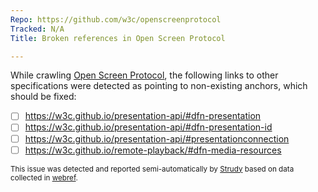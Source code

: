```yaml
---
Repo: https://github.com/w3c/openscreenprotocol
Tracked: N/A
Title: Broken references in Open Screen Protocol

---
```


While crawling [Open Screen Protocol](https://w3c.github.io/openscreenprotocol/), the following links to other specifications were detected as pointing to non-existing anchors, which should be fixed:
* [ ] https://w3c.github.io/presentation-api/#dfn-presentation
* [ ] https://w3c.github.io/presentation-api/#dfn-presentation-id
* [ ] https://w3c.github.io/presentation-api/#presentationconnection
* [ ] https://w3c.github.io/remote-playback/#dfn-media-resources

<sub>This issue was detected and reported semi-automatically by [Strudy](https://github.com/w3c/strudy/) based on data collected in [webref](https://github.com/w3c/webref/).</sub>